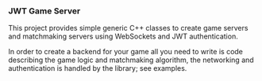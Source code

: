 ### JWT Game Server

This project provides simple generic C++ classes to create game servers and
matchmaking servers using WebSockets and JWT authentication.

In order to create a backend for your game all you need to write is code
describing the game logic and matchmaking algorithm, the networking and
authentication is handled by the library; see examples.
